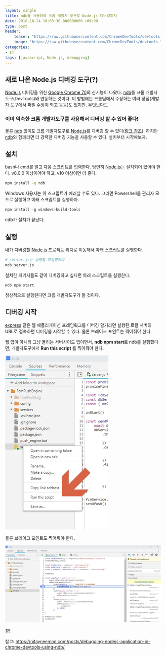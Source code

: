 ```yaml
---
layout: single
title: ndb를 사용하여 크롬 개발자 도구로 Node.js 디버깅하자
date: 2018-10-24 18:03:30.000000000 +09:00
type: post
header:
    teaser: "https://raw.githubusercontent.com/ChromeDevTools/devtools-logo/master/192.png"
    image: "https://raw.githubusercontent.com/ChromeDevTools/devtools-logo/master/192.png"
categories:
- IT
tags: [javascript, Node.js, debugging]
---
```


## 새로 나온 Node.js 디버깅 도구(?)

[Node.js] 디버깅을 위한 [Google Chrome 70](https://developers.google.com/web/updates/2018/08/devtools#ndb)의 신기능이 나왔다. 
[ndb]를 크롬 개발자도구(DevTools)와 연동하는 것이다. 이 방법에는 
크롬팀에서 주장하는 여러 장점(개발자 도구에서 파일 수정이 되고 등등)도 있지만, 무엇보다도

### <b>이미 익숙한 크롬 개발자도구를 사용해서 디버깅 할 수 있어 좋다!</b>

물론 [ndb] 없이도 크롬 개발자도구로 [Node.js]를 디버깅 할 수 있다([링크 참조](https://medium.com/@paul_irish/debugging-node-js-nightlies-with-chrome-devtools-7c4a1b95ae27)). 하지만 [ndb]와 함께라면 더 강력한 디버깅 기능을 사용할 수 있다. 설치부터 시작해보자.

## 설치

bash나 cmd를 열고 다음 스크립트를 입력한다. 당연히 [Node.js]는 설치되어 있어야 한다. v8.0.0 이상이어야 하고, v10 이상이면 더 좋다. 

```bash
npm install -g ndb
```

Windows 사용자는 위 스크립트가 에러날 수도 있다.
그러면 Powershell을 관리자 모드로 실행하고 아래 스크립트를 실행하자.

```powershell
npm install -g windows-build-tools
```

ndb가 설치가 끝났다.

## 실행

내가 디버깅할 [Node.js] 프로젝트 위치로 이동해서 아래 스크립트를 실행한다.

```bash
# server.js는 실행할 파일명이다
ndb server.js
```

설치한 패키지들도 같이 디버깅하고 싶다면 아래 스크립트를 실행한다.

```
ndb npm start
```

정상적으로 실행된다면 크롬 개발자도구가 뜰 것이다.

## 디버깅 시작

[express] 같은 웹 애플리케이션 프레임워크를 디버깅 할거라면 실행된 로컬 서버의 URL로 접속하면 디버깅을 시작할 수 있다. 물론 브레이크 포인트는 찍어줘야 한다.

웹 앱이 아니라 그냥 돌리는 서버사이드 앱이면서, **ndb npm start**로 ndb를 실행했다면, 개발자도구에서 **Run this script** 를 찍어줘야 한다.

![run this script](/assets/images/2018-10-19-ndb/ndb-run-script.jpg)

물론 브레이크 포인트도 찍어줘야 한다.

![run this script](/assets/images/2018-10-19-ndb/now-debugging.jpg)

끝!

참고: https://nitayneeman.com/posts/debugging-nodejs-application-in-chrome-devtools-using-ndb/

[Node.js]: https://nodejs.org/ko/
[ndb]: https://github.com/GoogleChromeLabs/ndb
[express]: https://expressjs.com